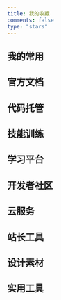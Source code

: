 ```yaml
---
title: 我的收藏
comments: false
type: "stars"
---
```


<script src="https://cdn.jsdelivr.net/npm/jquery@latest/dist/jquery.min.js"></script>
<script src="./stars.js"></script>

<style>
.links-content {
  margin-top:1rem;
}

.link-navigation::after {
  content:" ";
  display:block;
  clear:both
}

.card {
  position:relative;
  width:25%;
  padding:0;
  border-radius:10px;
  transition-duration:.3s;
  margin-bottom:1rem;
  margin-left:16px;
  display:block;
  float:left;
  box-shadow:0 2px 6px 0 rgba(0,0,0,.12);
  background: transparent;
  overflow:hidden;
}

.card:hover:before, .card:focus:before, .card:active:before {
  -webkit-transform: scale(1);
  transform: scale(1);
}

.card:before {
  content: "";
  position: absolute;
  z-index: -1;
  top: 0;
  left: 0;
  right: 0;
  bottom: 0;
  background-image: linear-gradient(to right, #fdcbf1 0%, #fdcbf1 1%, #e6dee9 100%);
  -webkit-transform: scale(0);
  transform: scale(0);
  -webkit-transition-property: transform;
  transition-property: transform;
  -webkit-transition-duration: 0.15s;
  transition-duration: all 0.15s;
  -webkit-transition-timing-function: ease-out;
  transition-timing-function: ease-out;
}

.card:hover,.card:hover > .card-header a,.card:hover > .card-content a{
    transform:scale(1);
}

@media(max-width:567px) {
  .card{
      margin-left:16px;
      width:calc((100% - 16px)/2)
  }
  .card:nth-child(2n+1) {
      margin-left:0
  }
  .card:not(:nth-child(2n+1)) {
      margin-left:16px
  }
}

@media(min-width:567px) {
  .card {
    margin-left:16px;
    width:calc((100% - 32px)/3)
  }
  .card:nth-child(3n+1) {
    margin-left:0
  }
  .card:not(:nth-child(3n+1)) {
    margin-left:16px
  }
}

@media(min-width:768px) {
  .card {
    margin-left:16px;
    width:calc((100% - 48px)/4)
  }
  .card:nth-child(4n+1) {
    margin-left:0
  }
  .card:not(:nth-child(4n+1)) {
    margin-left:16px
  }
}

.posts-expand .post-body img {
  margin:0;
  padding:0;
  border:0
}

.card .card-header {
  display:block;
  text-align:center;
  padding:.25rem .25rem;
  font-weight:500;
  color:#222222;
  white-space:nowrap;
} 

.card .card-header a {
  font-style:normal;
  color:#222222;
  font-weight:700;
  text-decoration:none;
  border:0;
  overflow:hidden
}

.card .card-header a:hover {
  color:#222222;
  text-decoration:none;
  border:0
}

.card .card-content {
  display:block;
  text-align:center;
  padding: 0 .25rem .25rem .25rem;
  font-weight:500;
  font-size: smaller;
  color:#222222;
  white-space:nowrap;
}
.card .card-content div {
  overflow:hidden
}
.card .card-content a {
  font-style:normal;
  color:#222222;
  font-weight:500;
  text-decoration:none;
  border:0;
  overflow:hidden
}
</style>

## 我的常用
<div><div class="links-content"><div class="link-navigation mine"></div></div></div>

## 官方文档
<div><div class="links-content"><div class="link-navigation docs"></div></div></div>

## 代码托管
<div><div class="links-content"><div class="link-navigation code"></div></div></div>

## 技能训练
<div><div class="links-content"><div class="link-navigation skill"></div></div></div>

## 学习平台
<div><div class="links-content"><div class="link-navigation school"></div></div></div>

## 开发者社区
<div><div class="links-content"><div class="link-navigation community"></div></div></div>

## 云服务
<div><div class="links-content"><div class="link-navigation serve"></div></div></div>

## 站长工具
<div><div class="links-content"><div class="link-navigation sitetool"></div></div></div>

## 设计素材
<div><div class="links-content"><div class="link-navigation design"></div></div></div>

## 实用工具
<div><div class="links-content"><div class="link-navigation tools"></div></div></div>
